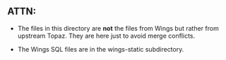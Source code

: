 ## ATTN:

* The files in this directory are **not** the files from Wings but rather from upstream Topaz. They are here just to avoid merge conflicts.

* The Wings SQL files are in the wings-static subdirectory.

